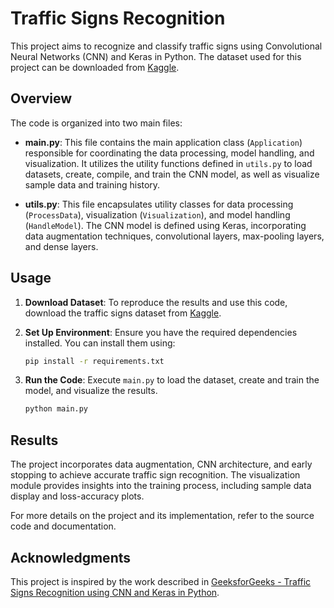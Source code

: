 # Traffic Signs Recognition

This project aims to recognize and classify traffic signs using Convolutional Neural Networks (CNN) and Keras in Python. The dataset used for this project can be downloaded from [Kaggle](https://www.kaggle.com/datasets/ahemateja19bec1025/traffic-sign-dataset-classification/code).

## Overview

The code is organized into two main files:

- **main.py**: This file contains the main application class (`Application`) responsible for coordinating the data processing, model handling, and visualization. It utilizes the utility functions defined in `utils.py` to load datasets, create, compile, and train the CNN model, as well as visualize sample data and training history.

- **utils.py**: This file encapsulates utility classes for data processing (`ProcessData`), visualization (`Visualization`), and model handling (`HandleModel`). The CNN model is defined using Keras, incorporating data augmentation techniques, convolutional layers, max-pooling layers, and dense layers.

## Usage

1. **Download Dataset**: To reproduce the results and use this code, download the traffic signs dataset from [Kaggle](https://www.kaggle.com/datasets/ahemateja19bec1025/traffic-sign-dataset-classification/code).

2. **Set Up Environment**: Ensure you have the required dependencies installed. You can install them using:

    ```bash
    pip install -r requirements.txt
    ```

3. **Run the Code**: Execute `main.py` to load the dataset, create and train the model, and visualize the results.

    ```bash
    python main.py
    ```

## Results

The project incorporates data augmentation, CNN architecture, and early stopping to achieve accurate traffic sign recognition. The visualization module provides insights into the training process, including sample data display and loss-accuracy plots.

For more details on the project and its implementation, refer to the source code and documentation.

## Acknowledgments

This project is inspired by the work described in [GeeksforGeeks - Traffic Signs Recognition using CNN and Keras in Python](https://www.geeksforgeeks.org/traffic-signs-recognition-using-cnn-and-keras-in-python/).
